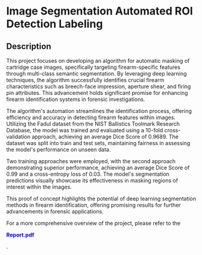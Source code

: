 # Image Segmentation Automated ROI Detection Labeling

## Description

This project focuses on developing an algorithm for automatic masking of cartridge case images, specifically targeting firearm-specific features through multi-class semantic segmentation. By leveraging deep learning techniques, the algorithm successfully identifies crucial firearm characteristics such as breech-face impression, aperture shear, and firing pin attributes. This advancement holds significant promise for enhancing firearm identification systems in forensic investigations.

The algorithm's automation streamlines the identification process, offering efficiency and accuracy in detecting firearm features within images. Utilizing the Fadul dataset from the NIST Ballistics Toolmark Research Database, the model was trained and evaluated using a 10-fold cross-validation approach, achieving an average Dice Score of 0.9689. The dataset was split into train and test sets, maintaining fairness in assessing the model's performance on unseen data.

Two training approaches were employed, with the second approach demonstrating superior performance, achieving an average Dice Score of 0.99 and a cross-entropy loss of 0.03. The model's segmentation predictions visually showcase its effectiveness in masking regions of interest within the images.

This proof of concept highlights the potential of deep learning segmentation methods in firearm identification, offering promising results for further advancements in forensic applications.

For a more comprehensive overview of the project, please refer to the <p style="color:blue">**Report.pdf**</p>.
